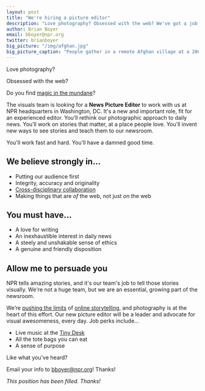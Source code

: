 ```yaml
---
layout: post
title: "We're hiring a picture editor"
description: "Love photography? Obsessed with the web? We've got a job for you."
author: Brian Boyer
email: bboyer@npr.org
twitter: brianboyer
big_picture: "/img/afghan.jpg"
big_picture_caption: "People gather in a remote Afghan village at a 2009 rally for president Hamid Karzai. David Gilkey/NPR"
---
```


Love photography?

Obsessed with the web?

Do you find [magic in the mundane](http://www.npr.org/2014/01/29/266757131/welcome-to-oil-country-a-modern-day-gold-rush-in-north-dakota)?

The visuals team is looking for a **News Picture Editor** to work with us at NPR headquarters in Washington, DC. It's a new and important role, fit for an experienced editor. You’ll rethink our photographic approach to daily news. You’ll work on stories that matter, at a place people love. You’ll invent new ways to see stories and teach them to our newsroom.

You'll work fast and hard. You'll have a damned good time.

## We believe strongly in...
- Putting our audience first
- Integrity, accuracy and originality
- [Cross-disciplinary collaboration](http://source.opennews.org/en-US/learning/how-and-why-cross-disciplinary-collaboration-rocks/)
- Making things that are *of* the web, not just *on* the web

## You must have...
- A love for writing
- An inexhaustible interest in daily news
- A steely and unshakable sense of ethics
- A genuine and friendly disposition

## Allow me to persuade you

NPR tells amazing stories, and it's our team's job to tell those stories visually. We're not a huge team, but we are an essential, growing part of the newsroom.

We’re [pushing the limits](http://apps.npr.org/tshirt/) of [online storytelling](http://apps.npr.org/wolves/), and photography is at the heart of this effort. Our new picture editor will be a leader and advocate for visual awesomeness, every day. Job perks include...

- Live music at the [Tiny Desk](http://www.npr.org/series/tiny-desk-concerts/)
- All the tote bags you can eat
- A sense of purpose

Like what you've heard?

Email your info to [bboyer@npr.org](mailto:bboyer@npr.org)! Thanks!

_This position has been filled. Thanks!_